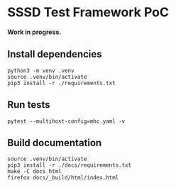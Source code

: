 # SSSD Test Framework PoC

**Work in progress.**

## Install dependencies

```
python3 -m venv .venv
source .venv/bin/activate
pip3 install -r ./requirements.txt
```

## Run tests

```
pytest --multihost-config=mhc.yaml -v
```

## Build documentation

```
source .venv/bin/activate
pip3 install -r ./docs/requirements.txt
make -C docs html
firefox docs/_build/html/index.html
```